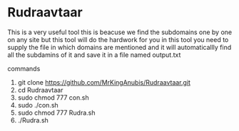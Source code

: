 # Rudraavtaar

This is a very useful tool
this is beacuse we find the subdomains one by one on any site but this tool
will do the hardwork for you
in this tool you need to supply the file in which domains are mentioned 
and it will automaticallly find all the subdamins of it and save it in a file named output.txt

commands 
1. git clone https://github.com/MrKingAnubis/Rudraavtaar.git
2. cd Rudraavtaar
3. sudo chmod 777 con.sh
4. sudo ./con.sh
5. sudo chmod 777 Rudra.sh
6. ./Rudra.sh
